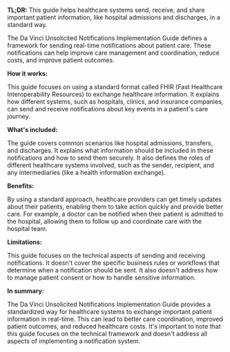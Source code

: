 **TL;DR:** This guide helps healthcare systems send, receive, and share important patient information, like hospital admissions and discharges, in a standard way.

The Da Vinci Unsolicited Notifications Implementation Guide defines a framework for sending real-time notifications about patient care. These notifications can help improve care management and coordination, reduce costs, and improve patient outcomes.

**How it works:**

This guide focuses on using a standard format called FHIR (Fast Healthcare Interoperability Resources) to exchange healthcare information. It explains how different systems, such as hospitals, clinics, and insurance companies, can send and receive notifications about key events in a patient's care journey.

**What's included:**

The guide covers common scenarios like hospital admissions, transfers, and discharges. It explains what information should be included in these notifications and how to send them securely. It also defines the roles of different healthcare systems involved, such as the sender, recipient, and any intermediaries (like a health information exchange).

**Benefits:**

By using a standard approach, healthcare providers can get timely updates about their patients, enabling them to take action quickly and provide better care. For example, a doctor can be notified when their patient is admitted to the hospital, allowing them to follow up and coordinate care with the hospital team.

**Limitations:**

This guide focuses on the technical aspects of sending and receiving notifications. It doesn't cover the specific business rules or workflows that determine when a notification should be sent. It also doesn't address how to manage patient consent or how to handle sensitive information.

**In summary:**

The Da Vinci Unsolicited Notifications Implementation Guide provides a standardized way for healthcare systems to exchange important patient information in real-time. This can lead to better care coordination, improved patient outcomes, and reduced healthcare costs. It's important to note that this guide focuses on the technical framework and doesn't address all aspects of implementing a notification system.

